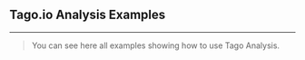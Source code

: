 ## Tago.io Analysis Examples
____________________________

> You can see here all examples showing how to use Tago Analysis.
